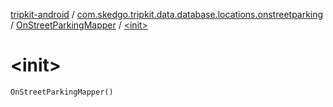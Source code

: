 [tripkit-android](../../index.md) / [com.skedgo.tripkit.data.database.locations.onstreetparking](../index.md) / [OnStreetParkingMapper](index.md) / [&lt;init&gt;](./-init-.md)

# &lt;init&gt;

`OnStreetParkingMapper()`